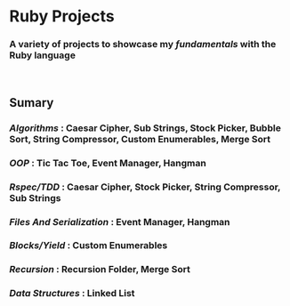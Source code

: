 # Ruby Projects

### A variety of projects to showcase my _fundamentals_ with the Ruby language

<br>

## Sumary

### _Algorithms_ : Caesar Cipher, Sub Strings, Stock Picker, Bubble Sort, String Compressor, Custom Enumerables, Merge Sort

### _OOP_ : Tic Tac Toe, Event Manager, Hangman

### _Rspec/TDD_ : Caesar Cipher, Stock Picker, String Compressor, Sub Strings

### _Files And Serialization_ : Event Manager, Hangman

### _Blocks/Yield_ : Custom Enumerables

### _Recursion_ : Recursion Folder, Merge Sort

### _Data Structures_ : Linked List
